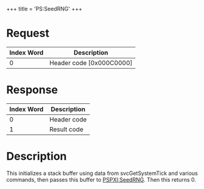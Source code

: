 +++
title = 'PS:SeedRNG'
+++

# Request

| Index Word | Description                |
|------------|----------------------------|
| 0          | Header code \[0x000C0000\] |

# Response

| Index Word | Description |
|------------|-------------|
| 0          | Header code |
| 1          | Result code |

# Description

This initializes a stack buffer using data from svcGetSystemTick and
various commands, then passes this buffer to
[PSPXI:SeedRNG](Process_Services_PXI "wikilink"). Then this returns 0.